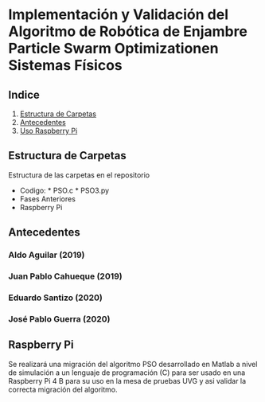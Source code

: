 # Implementación y Validación del Algoritmo de Robótica de Enjambre Particle Swarm Optimizationen Sistemas Físicos

## Indice
1. [Estructura de Carpetas](#Estructura-de-Carpetas)
2. [Antecedentes](#Antecedentes)
3. [Uso Raspberry Pi](#Raspberry-Pi)

## Estructura de Carpetas
Estructura de las carpetas en el repositorio
- Codigo:
		* PSO.c
		* PSO3.py
- Fases Anteriores
- Raspberry Pi


## Antecedentes 
### Aldo Aguilar (2019)
### Juan Pablo Cahueque (2019)
### Eduardo Santizo (2020)
### José Pablo Guerra (2020)

## Raspberry Pi



Se realizará una migración del algoritmo PSO desarrollado en Matlab a nivel de simulación a un lenguaje de programación (C) para ser usado en una Raspberry Pi 4 B para su uso en la mesa de pruebas UVG y asi validar la correcta migración del algoritmo. 